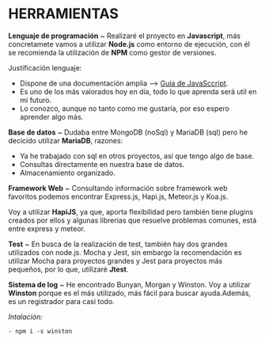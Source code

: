 # HERRAMIENTAS

**Lenguaje de programación** ~
Realizaré el proyecto en **Javascript**, más concretamete vamos a utilizar **Node.js** como entorno de ejecución, con él se recomienda la utilización de **NPM** como gestor de versiones.

Justificación lenguaje:
- Dispone de una documentación amplia --> [Guía de JavaSccript](https://developer.mozilla.org/es/docs/Web/JavaScript/Guide).
- Es uno de los más valorados hoy en día, todo lo que aprenda será util en mi futuro.
- Lo conozco, aunque no tanto como me gustaría, por eso espero aprender algo más.

**Base de datos** ~ 
  Dudaba entre MongoDB (noSql) y MariaDB (sql) pero he decicido utilizar **MariaDB**, razones:
 - Ya he trabajado con sql en otros proyectos, así que tengo algo de base.
 - Consultas directamente en nuestra base de datos.
 - Almacenamiento organizado.

**Framework Web** ~
Consultando información sobre framework web favoritos podemos encontrar Express.js, Hapi.js, Meteor.js y Koa.js.

Voy a utilizar **HapiJS**, ya que, aporta flexibilidad pero también tiene plugins creados por ellos y algunas librerias que resuelve problemas comunes, está entre express y meteor.


**Test** ~ 
En busca de la realización de test, también hay dos grandes utilizados con node.js. Mocha y Jest, sin embargo la recomendación es utilizar Mocha para proyectos grandes y Jest para proyectos más pequeños, por lo que, utilizaré **Jtest**.


**Sistema de log** ~ 
He encontrado Bunyan, Morgan y Winston. 
Voy a utilizar **Winston** porque  es el más utilizado, más fácil para buscar ayuda.Además, es un registrador para casi todo. 

  *Intalación:*

    - npm i -s winston